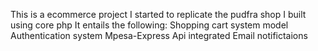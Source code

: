 This is a ecommerce project I started to replicate the pudfra shop I built using core php
It entails the following:
 Shopping cart system model
 Authentication system
 Mpesa-Express Api integrated
 Email notifictaions
